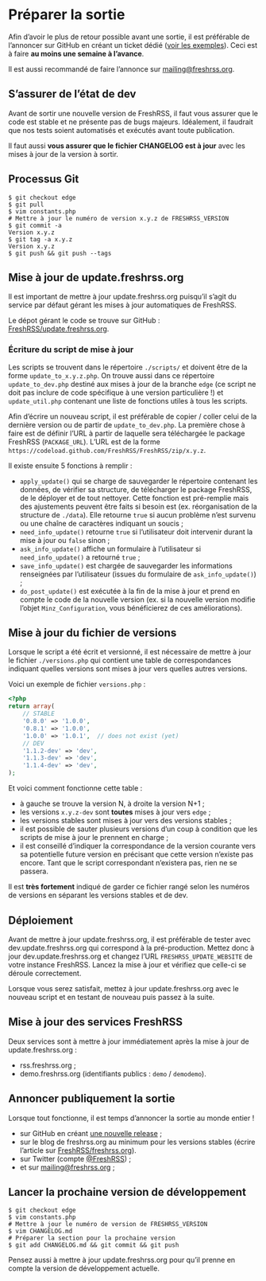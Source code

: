 # Préparer la sortie

Afin d’avoir le plus de retour possible avant une sortie, il est préférable
de l’annoncer sur GitHub en créant un ticket dédié ([voir les
exemples](https://github.com/FreshRSS/FreshRSS/search?utf8=%E2%9C%93&q=Call+for+testing&type=Issues)).
Ceci est à faire **au moins une semaine à l’avance**.

Il est aussi recommandé de faire l’annonce sur mailing@freshrss.org.

## S’assurer de l’état de dev

Avant de sortir une nouvelle version de FreshRSS, il faut vous assurer que
le code est stable et ne présente pas de bugs majeurs. Idéalement, il
faudrait que nos tests soient automatisés et exécutés avant toute
publication.

Il faut aussi **vous assurer que le fichier CHANGELOG est à jour** avec les
mises à jour de la version à sortir.

## Processus Git

```console
$ git checkout edge
$ git pull
$ vim constants.php
# Mettre à jour le numéro de version x.y.z de FRESHRSS_VERSION
$ git commit -a
Version x.y.z
$ git tag -a x.y.z
Version x.y.z
$ git push && git push --tags
```

## Mise à jour de update.freshrss.org

Il est important de mettre à jour update.freshrss.org puisqu’il s’agit du
service par défaut gérant les mises à jour automatiques de FreshRSS.

Le dépot gérant le code se trouve sur GitHub :
[FreshRSS/update.freshrss.org](https://github.com/FreshRSS/update.freshrss.org/).

### Écriture du script de mise à jour

Les scripts se trouvent dans le répertoire `./scripts/` et doivent être de
la forme `update_to_x.y.z.php`. On trouve aussi dans ce répertoire
`update_to_dev.php` destiné aux mises à jour de la branche `edge` (ce
script ne doit pas inclure de code spécifique à une version particulière !)
et `update_util.php` contenant une liste de fonctions utiles à tous les
scripts.

Afin d’écrire un nouveau script, il est préférable de copier / coller celui
de la dernière version ou de partir de `update_to_dev.php`. La première
chose à faire est de définir l’URL à partir de laquelle sera téléchargée le
package FreshRSS (`PACKAGE_URL`). L’URL est de la forme
`https://codeload.github.com/FreshRSS/FreshRSS/zip/x.y.z`.

Il existe ensuite 5 fonctions à remplir :

* `apply_update()` qui se charge de sauvegarder le répertoire contenant les
	données, de vérifier sa structure, de télécharger le package FreshRSS, de
	le déployer et de tout nettoyer. Cette fonction est pré-remplie mais des
	ajustements peuvent être faits si besoin est (ex. réorganisation de la
	structure de `./data`). Elle retourne `true` si aucun problème n’est
	survenu ou une chaîne de caractères indiquant un soucis ;
* `need_info_update()` retourne `true` si l’utilisateur doit intervenir
	durant la mise à jour ou `false` sinon ;
* `ask_info_update()` affiche un formulaire à l’utilisateur si
	`need_info_update()` a retourné `true` ;
* `save_info_update()` est chargée de sauvegarder les informations
	renseignées par l’utilisateur (issues du formulaire de
	`ask_info_update()`) ;
* `do_post_update()` est exécutée à la fin de la mise à jour et prend en
	compte le code de la nouvelle version (ex. si la nouvelle version modifie
	l’objet `Minz_Configuration`, vous bénéficierez de ces améliorations).

## Mise à jour du fichier de versions

Lorsque le script a été écrit et versionné, il est nécessaire de mettre à
jour le fichier `./versions.php` qui contient une table de correspondances
indiquant quelles versions sont mises à jour vers quelles autres versions.

Voici un exemple de fichier `versions.php` :

```php
<?php
return array(
	// STABLE
	'0.8.0' => '1.0.0',
	'0.8.1' => '1.0.0',
	'1.0.0' => '1.0.1',  // does not exist (yet)
	// DEV
	'1.1.2-dev' => 'dev',
	'1.1.3-dev' => 'dev',
	'1.1.4-dev' => 'dev',
);
```

Et voici comment fonctionne cette table :

* à gauche se trouve la version N, à droite la version N+1 ;
* les versions `x.y.z-dev` sont **toutes** mises à jour vers `edge` ;
* les versions stables sont mises à jour vers des versions stables ;
* il est possible de sauter plusieurs versions d’un coup à condition que les
	scripts de mise à jour le prennent en charge ;
* il est conseillé d’indiquer la correspondance de la version courante vers
	sa potentielle future version en précisant que cette version n’existe pas
	encore. Tant que le script correspondant n’existera pas, rien ne se
	passera.

Il est **très fortement** indiqué de garder ce fichier rangé selon les
numéros de versions en séparant les versions stables et de dev.

## Déploiement

Avant de mettre à jour update.freshrss.org, il est préférable de tester avec
dev.update.freshrss.org qui correspond à la pré-production. Mettez donc à
jour dev.update.freshrss.org et changez l’URL `FRESHRSS_UPDATE_WEBSITE` de
votre instance FreshRSS. Lancez la mise à jour et vérifiez que celle-ci se
déroule correctement.

Lorsque vous serez satisfait, mettez à jour update.freshrss.org avec le
nouveau script et en testant de nouveau puis passez à la suite.

## Mise à jour des services FreshRSS

Deux services sont à mettre à jour immédiatement après la mise à jour de
update.freshrss.org :

* rss.freshrss.org ;
* demo.freshrss.org (identifiants publics : `demo` / `demodemo`).

## Annoncer publiquement la sortie

Lorsque tout fonctionne, il est temps d’annoncer la sortie au monde entier !

* sur GitHub en créant [une nouvelle
	release](https://github.com/FreshRSS/FreshRSS/releases/new) ;
* sur le blog de freshrss.org au minimum pour les versions stables (écrire
	l’article sur
	[FreshRSS/freshrss.org](https://github.com/FreshRSS/freshrss.org)).
* sur Twitter (compte [@FreshRSS](https://twitter.com/FreshRSS)) ;
* et sur mailing@freshrss.org ;

## Lancer la prochaine version de développement

```console
$ git checkout edge
$ vim constants.php
# Mettre à jour le numéro de version de FRESHRSS_VERSION
$ vim CHANGELOG.md
# Préparer la section pour la prochaine version
$ git add CHANGELOG.md && git commit && git push
```

Pensez aussi à mettre à jour update.freshrss.org pour qu’il prenne en compte
la version de développement actuelle.
